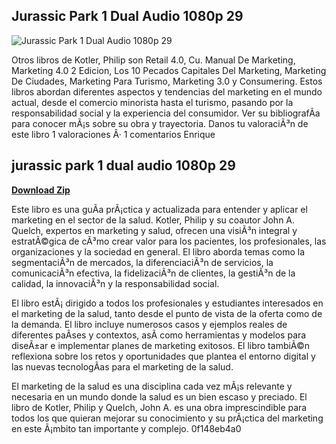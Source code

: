 ## Jurassic Park 1 Dual Audio 1080p 29

 
![Jurassic Park 1 Dual Audio 1080p 29](https://encrypted-tbn0.gstatic.com/images?q=tbn:ANd9GcRiKGf7wn712cYjTQc5XFzd9WybLUrIMT0BaBJYbBZ7GlrjHNzN6nLFovA)

 
Otros libros de Kotler, Philip son Retail 4.0, Cu. Manual De Marketing, Marketing 4.0 2 Edicion, Los 10 Pecados Capitales Del Marketing, Marketing De Ciudades, Marketing Para Turismo, Marketing 3.0 y Consumering. Estos libros abordan diferentes aspectos y tendencias del marketing en el mundo actual, desde el comercio minorista hasta el turismo, pasando por la responsabilidad social y la experiencia del consumidor. Ver su bibliografÃ­a para conocer mÃ¡s sobre su obra y trayectoria. Danos tu valoraciÃ³n de este libro 1 valoraciones Â· 1 comentarios Enrique
 
## jurassic park 1 dual audio 1080p 29


[**Download Zip**](https://www.google.com/url?q=https%3A%2F%2Ffancli.com%2F2tLnoZ&sa=D&sntz=1&usg=AOvVaw0O7DNXTTbhkBGSdjrfJutE)

  
Este libro es una guÃ­a prÃ¡ctica y actualizada para entender y aplicar el marketing en el sector de la salud. Kotler, Philip y su coautor John A. Quelch, expertos en marketing y salud, ofrecen una visiÃ³n integral y estratÃ©gica de cÃ³mo crear valor para los pacientes, los profesionales, las organizaciones y la sociedad en general. El libro aborda temas como la segmentaciÃ³n de mercados, la diferenciaciÃ³n de servicios, la comunicaciÃ³n efectiva, la fidelizaciÃ³n de clientes, la gestiÃ³n de la calidad, la innovaciÃ³n y la responsabilidad social.
  
El libro estÃ¡ dirigido a todos los profesionales y estudiantes interesados en el marketing de la salud, tanto desde el punto de vista de la oferta como de la demanda. El libro incluye numerosos casos y ejemplos reales de diferentes paÃ­ses y contextos, asÃ­ como herramientas y modelos para diseÃ±ar e implementar planes de marketing exitosos. El libro tambiÃ©n reflexiona sobre los retos y oportunidades que plantea el entorno digital y las nuevas tecnologÃ­as para el marketing de la salud.
  
El marketing de la salud es una disciplina cada vez mÃ¡s relevante y necesaria en un mundo donde la salud es un bien escaso y preciado. El libro de Kotler, Philip y Quelch, John A. es una obra imprescindible para todos los que quieran mejorar su conocimiento y su prÃ¡ctica del marketing en este Ã¡mbito tan importante y complejo.
 0f148eb4a0

